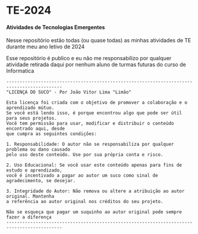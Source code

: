 # TE-2024
#### Atividades de Tecnologias Emergentes

Nesse repositório estão todas (ou quase todas) as minhas atividades de TE durante meu ano letivo de 2024

Esse repositório é publico e eu não me responsabilizo por qualquer atividade retirada daqui por nenhum aluno de turmas futuras do curso de Informatica

```
-------------------------------------------------------------------------------------------
"LICENÇA DO SUCO" - Por João Vitor Lima "Limão"

Esta licença foi criada com o objetivo de promover a colaboração e o aprendizado mútuo. 
Se você está lendo isso, é porque encontrou algo que pode ser útil para seus projetos. 
Você tem permissão para usar, modificar e distribuir o conteúdo encontrado aqui, desde 
que cumpra as seguintes condições:

1. Responsabilidade: O autor não se responsabiliza por qualquer problema ou dano causado 
pelo uso deste conteúdo. Use por sua própria conta e risco.

2. Uso Educacional: Se você usar este conteúdo apenas para fins de estudo e aprendizado, 
você é incentivado a pagar ao autor um suco como sinal de agradecimento, se desejar.

3. Integridade do Autor: Não remova ou altere a atribuição ao autor original. Mantenha 
a referência ao autor original nos créditos do seu projeto.

Não se esqueça que pagar um suquinho ao autor original pode sempre fazer a diferença
-------------------------------------------------------------------------------------------
```

